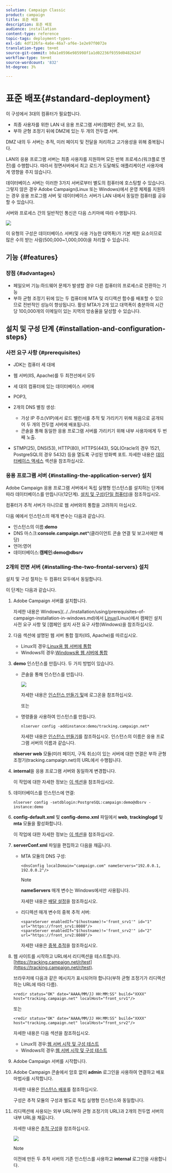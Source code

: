 ```yaml
---
solution: Campaign Classic
product: campaign
title: 표준 배포
description: 표준 배포
audience: installation
content-type: reference
topic-tags: deployment-types-
exl-id: 4df126fa-4a6e-46a7-af6e-1e2e97f0072e
translation-type: tm+mt
source-git-commit: b0a1e0596e985998f1a1d02236f9359d0482624f
workflow-type: tm+mt
source-wordcount: '832'
ht-degree: 3%

---
```


# 표준 배포{#standard-deployment}

이 구성에서 3대의 컴퓨터가 필요합니다.

* 최종 사용자를 위한 LAN 내 응용 프로그램 서버(캠페인 준비, 보고 등),
* 부하 균형 조정기 뒤에 DMZ에 있는 두 개의 전두엽 서버.

DMZ 내의 두 서버는 추적, 미러 페이지 및 전달을 처리하고 고가용성을 위해 중복됩니다.

LAN의 응용 프로그램 서버는 최종 사용자를 지원하며 모든 반복 프로세스(워크플로 엔진)를 수행합니다. 따라서 정면서버에서 최고 로드가 도달해도 애플리케이션 사용자에게 영향을 주지 않습니다.

데이터베이스 서버는 이러한 3가지 서버로부터 별도의 컴퓨터에 호스팅할 수 있습니다. 그렇지 않은 경우 Adobe Campaign(Linux 또는 Windows)에서 운영 체제를 지원하는 경우 응용 프로그램 서버 및 데이터베이스 서버가 LAN 내에서 동일한 컴퓨터를 공유할 수 있습니다.

서버와 프로세스 간의 일반적인 통신은 다음 스키마에 따라 수행됩니다.

![](assets/s_001_ncs_install_standardconfig.png)

이 유형의 구성은 데이터베이스 서버(및 사용 가능한 대역폭)가 기본 제한 요소이므로 많은 수의 받는 사람(500,000~1,000,000)을 처리할 수 있습니다.

## 기능 {#features}

### 장점 {#advantages}

* 페일오버 기능:하드웨어 문제가 발생할 경우 다른 컴퓨터의 프로세스로 전환하는 기능
* 부하 균형 조정기 뒤에 있는 두 컴퓨터에 MTA 및 리디렉션 함수를 배포할 수 있으므로 전반적인 성능이 향상됩니다. 활성 MTA가 2개 있고 대역폭이 충분하여 시간당 100,000개의 이메일이 있는 지역의 방송율을 달성할 수 있습니다.

## 설치 및 구성 단계 {#installation-and-configuration-steps}

### 사전 요구 사항 {#prerequisites}

* JDK는 컴퓨터 세 대에
* 웹 서버(IIS, Apache)를 두 최전선에서 모두
* 세 대의 컴퓨터에 있는 데이터베이스 서버에
* POP3,
* 2개의 DNS 별칭 생성:

   * 가상 IP 주소(VIP)에서 로드 밸런서를 추적 및 가리키기 위해 처음으로 공개되어 두 개의 전두엽 서버에 배포됩니다.
   * 콘솔을 통해 동일한 응용 프로그램 서버를 가리키기 위해 내부 사용자에게 두 번째 노출.

* STMP(25), DNS(53), HTTP(80), HTTPS(443), SQL(Oracle의 경우 1521, PostgreSQL의 경우 5432) 등을 열도록 구성된 방화벽 포트. 자세한 내용은 [데이터베이스 액세스](../../installation/using/network-configuration.md#database-access) 섹션을 참조하십시오.

### 응용 프로그램 서버 {#installing-the-application-server} 설치

Adobe Campaign 응용 프로그램 서버에서 독립 실행형 인스턴스를 설치하는 단계에 따라 데이터베이스를 만듭니다(12단계). [설치 및 구성(단일 컴퓨터)](../../installation/using/standalone-deployment.md#installing-and-configuring--single-machine-)을 참조하십시오.

컴퓨터가 추적 서버가 아니므로 웹 서버와의 통합을 고려하지 마십시오.

다음 예에서 인스턴스의 매개 변수는 다음과 같습니다.

* 인스턴스의 이름:**demo**
* DNS 마스크:**console.campaign.net***(클라이언트 콘솔 연결 및 보고서에만 해당)
* 언어:영어
* 데이터베이스:**캠페인:demo@dbsrv**

### 2개의 전면 서버 {#installing-the-two-frontal-servers} 설치

설치 및 구성 절차는 두 컴퓨터 모두에서 동일합니다.

이 단계는 다음과 같습니다.

1. Adobe Campaign 서버를 설치합니다.

   자세한 내용은 Windows](../../installation/using/prerequisites-of-campaign-installation-in-windows.md)에서 [Linux](../../installation/using/prerequisites-of-campaign-installation-in-linux.md)(Linux)에서 캠페인 설치 사전 요구 사항 및 [캠페인 설치 사전 요구 사항(Windows)을 참조하십시오.

1. 다음 섹션에 설명된 웹 서버 통합 절차(IIS, Apache)를 따르십시오.

   * Linux의 경우:[Linux용 웹 서버에 통합](../../installation/using/integration-into-a-web-server-for-linux.md)
   * Windows의 경우:[Windows용 웹 서버에 통합](../../installation/using/integration-into-a-web-server-for-windows.md)

1. **demo** 인스턴스를 만듭니다. 두 가지 방법이 있습니다.

   * 콘솔을 통해 인스턴스를 만듭니다.

      ![](assets/install_create_new_connexion.png)

      자세한 내용은 [인스턴스 만들기 및](../../installation/using/creating-an-instance-and-logging-on.md)에 로그온을 참조하십시오.

      또는

   * 명령줄을 사용하여 인스턴스를 만듭니다.

      ```
      nlserver config -addinstance:demo/tracking.campaign.net*
      ```

      자세한 내용은 [인스턴스 만들기](../../installation/using/command-lines.md#creating-an-instance)를 참조하십시오.
   인스턴스의 이름은 응용 프로그램 서버의 이름과 같습니다.

   **nlserver web** 모듈(미러 페이지, 구독 취소)이 있는 서버에 대한 연결은 부하 균형 조정기(tracking.campaign.net)의 URL에서 수행됩니다.

1. **internal**&#x200B;을 응용 프로그램 서버와 동일하게 변경합니다.

   이 작업에 대한 자세한 정보는 [이 섹션](../../installation/using/configuring-campaign-server.md#internal-identifier)을 참조하십시오.

1. 데이터베이스를 인스턴스에 연결:

   ```
   nlserver config -setdblogin:PostgreSQL:campaign:demo@dbsrv -instance:demo
   ```

1. **config-default.xml** 및 **config-demo.xml** 파일에서 **web**, **trackinglogd** 및 **mta** 모듈을 활성화합니다.

   이 작업에 대한 자세한 정보는 [이 섹션](../../installation/using/configuring-campaign-server.md#enabling-processes)을 참조하십시오.

1. **serverConf.xml** 파일을 편집하고 다음을 채웁니다.

   * MTA 모듈의 DNS 구성:

      ```
      <dnsConfig localDomain="campaign.com" nameServers="192.0.0.1, 192.0.0.2"/>
      ```

      >[!NOTE]
      >
      >**nameServers** 매개 변수는 Windows에서만 사용됩니다.

      자세한 내용은 [배달 설정](configuring-campaign-server.md#delivery-settings)을 참조하십시오.

   * 리디렉션 매개 변수의 중복 추적 서버:

      ```
      <spareServer enabledIf="$(hostname)!='front_srv1'" id="1" url="https://front_srv1:8080"/>
      <spareServer enabledIf="$(hostname)!='front_srv2'" id="2" url="https://front_srv2:8080"/>
      ```

      자세한 내용은 [중복 추적](../../installation/using/configuring-campaign-server.md#redundant-tracking)을 참조하십시오.

1. 웹 사이트를 시작하고 URL에서 리디렉션을 테스트합니다.[https://tracking.campaign.net/r/test](https://tracking.campaign.net/r/test).

   브라우저에 다음과 같은 메시지가 표시되어야 합니다(부하 균형 조정기가 리디렉션하는 URL에 따라 다름).

   ```
   <redir status="OK" date="AAAA/MM/JJ HH:MM:SS" build="XXXX" host="tracking.campaign.net" localHost="front_srv1"/>
   ```

   또는

   ```
   <redir status="OK" date="AAAA/MM/JJ HH:MM:SS" build="XXXX" host="tracking.campaign.net" localHost="front_srv2"/>
   ```

   자세한 내용은 다음 섹션을 참조하십시오.

   * Linux의 경우:[웹 서버 시작 및 구성 테스트](../../installation/using/integration-into-a-web-server-for-linux.md#launching-the-web-server-and-testing-the-configuration)
   * Windows의 경우:[웹 서버 시작 및 구성 테스트](../../installation/using/integration-into-a-web-server-for-windows.md#launching-the-web-server-and-testing-the-configuration)

1. Adobe Campaign 서버를 시작합니다.
1. Adobe Campaign 콘솔에서 암호 없이 **admin** 로그인을 사용하여 연결하고 배포 마법사를 시작합니다.

   자세한 내용은 [인스턴스 배포](../../installation/using/deploying-an-instance.md)를 참조하십시오.

   구성은 추적 모듈의 구성과 별도로 독립 실행형 인스턴스와 동일합니다.

1. 리디렉션에 사용되는 외부 URL(부하 균형 조정기의 URL)과 2개의 전두엽 서버의 내부 URL을 채웁니다.

   자세한 내용은 [추적 구성](../../installation/using/deploying-an-instance.md#tracking-configuration)을 참조하십시오.

   ![](assets/d_ncs_install_tracking2.png)

   >[!NOTE]
   >
   >이전에 만든 두 추적 서버의 기존 인스턴스를 사용하고 **internal** 로그인을 사용합니다.
